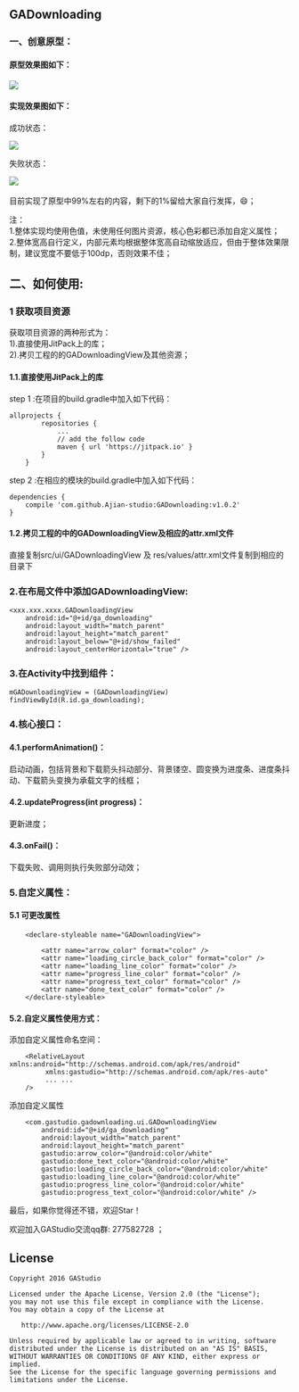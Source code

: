 ## GADownloading
### 一、创意原型：<br>

#### 原型效果图如下：<br>

![](https://github.com/Ajian-studio/GADownloading/raw/master/raw/loadingView_full_v.gif)  <br>

#### 实现效果图如下：<br>

成功状态：<br>

![](https://github.com/Ajian-studio/GADownloading/raw/master/raw/my_loading_view_success.gif) <br>

失败状态：<br>

![](https://github.com/Ajian-studio/GADownloading/raw/master/raw/my_loading_view_failed.gif) <br>
<br>
目前实现了原型中99%左右的内容，剩下的1%留给大家自行发挥，😄；<br>

注：<br>
1.整体实现均使用色值，未使用任何图片资源，核心色彩都已添加自定义属性；<br>
2.整体宽高自行定义，内部元素均根据整体宽高自动缩放适应，但由于整体效果限制，建议宽度不要低于100dp，否则效果不佳；<br>


## 二、如何使用:<br>
### 1 获取项目资源
获取项目资源的两种形式为：<br>
1).直接使用JitPack上的库； <br>
2).拷贝工程的的GADownloadingView及其他资源；<br>

#### 1.1.直接使用JitPack上的库

step 1 :在项目的build.gradle中加入如下代码：
```
allprojects {
		repositories {
			...
            // add the follow code
			maven { url 'https://jitpack.io' }
		}
	}
```
step 2 :在相应的模块的build.gradle中加入如下代码：
```
dependencies {
	compile 'com.github.Ajian-studio:GADownloading:v1.0.2'
}

```
#### 1.2.拷贝工程的中的GADownloadingView及相应的attr.xml文件
直接复制src/ui/GADownloadingView 及 res/values/attr.xml文件复制到相应的目录下

### 2.在布局文件中添加GADownloadingView:<br>

```
<xxx.xxx.xxxx.GADownloadingView
    android:id="@+id/ga_downloading"
    android:layout_width="match_parent"
    android:layout_height="match_parent"
    android:layout_below="@+id/show_failed"
    android:layout_centerHorizontal="true" />
```

### 3.在Activity中找到组件：
```
mGADownloadingView = (GADownloadingView) findViewById(R.id.ga_downloading);
```
### 4.核心接口：

#### 4.1.performAnimation()：<br>
启动动画，包括背景和下载箭头抖动部分、背景镂空、圆变换为进度条、进度条抖动、下载箭头变换为承载文字的线框；<br>

#### 4.2.updateProgress(int progress)：<br>
更新进度；<br>

#### 4.3.onFail()：<br>
下载失败、调用则执行失败部分动效；<br>

### 5.自定义属性：<br>
#### 5.1 可更改属性 <br>
```
    <declare-styleable name="GADownloadingView">

        <attr name="arrow_color" format="color" />
        <attr name="loading_circle_back_color" format="color" />
        <attr name="loading_line_color" format="color" />
        <attr name="progress_line_color" format="color" />
        <attr name="progress_text_color" format="color" />
        <attr name="done_text_color" format="color" />
    </declare-styleable>

```

#### 5.2.自定义属性使用方式：<br>

添加自定义属性命名空间：<br>
```
    <RelativeLayout xmlns:android="http://schemas.android.com/apk/res/android"
         xmlns:gastudio="http://schemas.android.com/apk/res-auto"
         ... ...
    />
```
添加自定义属性<br>
```
    <com.gastudio.gadownloading.ui.GADownloadingView
        android:id="@+id/ga_downloading"
        android:layout_width="match_parent"
        android:layout_height="match_parent"
        gastudio:arrow_color="@android:color/white"
        gastudio:done_text_color="@android:color/white"
        gastudio:loading_circle_back_color="@android:color/white"
        gastudio:loading_line_color="@android:color/white"
        gastudio:progress_line_color="@android:color/white"
        gastudio:progress_text_color="@android:color/white" />
```

最后，如果你觉得还不错，欢迎Star！<br>

欢迎加入GAStudio交流qq群: 277582728 ；<br>

## License
    Copyright 2016 GAStudio

    Licensed under the Apache License, Version 2.0 (the "License");
    you may not use this file except in compliance with the License.
    You may obtain a copy of the License at

       http://www.apache.org/licenses/LICENSE-2.0

    Unless required by applicable law or agreed to in writing, software
    distributed under the License is distributed on an "AS IS" BASIS,
    WITHOUT WARRANTIES OR CONDITIONS OF ANY KIND, either express or implied.
    See the License for the specific language governing permissions and
    limitations under the License.
